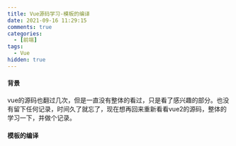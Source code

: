 ```yaml
---
title: Vue源码学习-模板的编译
date: 2021-09-16 11:29:15
comments: true
categories:
  - [前端]
tags:
  - Vue
hidden: true
---
```


#### 背景
vue的源码也翻过几次，但是一直没有整体的看过，只是看了感兴趣的部分。也没有留下任何记录，时间久了就忘了，现在想再回来重新看看vue2的源码，整体的学习一下，并做个记录。

#### 模板的编译

```javascript

```



